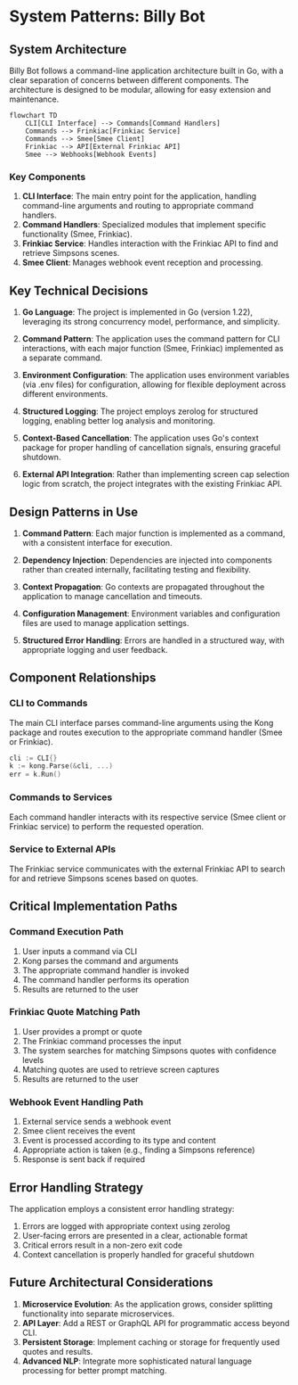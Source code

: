 # System Patterns: Billy Bot

## System Architecture

Billy Bot follows a command-line application architecture built in Go, with a clear separation of concerns between different components. The architecture is designed to be modular, allowing for easy extension and maintenance.

```
flowchart TD
    CLI[CLI Interface] --> Commands[Command Handlers]
    Commands --> Frinkiac[Frinkiac Service]
    Commands --> Smee[Smee Client]
    Frinkiac --> API[External Frinkiac API]
    Smee --> Webhooks[Webhook Events]
```

### Key Components

1. **CLI Interface**: The main entry point for the application, handling command-line arguments and routing to appropriate command handlers.
2. **Command Handlers**: Specialized modules that implement specific functionality (Smee, Frinkiac).
3. **Frinkiac Service**: Handles interaction with the Frinkiac API to find and retrieve Simpsons scenes.
4. **Smee Client**: Manages webhook event reception and processing.

## Key Technical Decisions

1. **Go Language**: The project is implemented in Go (version 1.22), leveraging its strong concurrency model, performance, and simplicity.

2. **Command Pattern**: The application uses the command pattern for CLI interactions, with each major function (Smee, Frinkiac) implemented as a separate command.

3. **Environment Configuration**: The application uses environment variables (via .env files) for configuration, allowing for flexible deployment across different environments.

4. **Structured Logging**: The project employs zerolog for structured logging, enabling better log analysis and monitoring.

5. **Context-Based Cancellation**: The application uses Go's context package for proper handling of cancellation signals, ensuring graceful shutdown.

6. **External API Integration**: Rather than implementing screen cap selection logic from scratch, the project integrates with the existing Frinkiac API.

## Design Patterns in Use

1. **Command Pattern**: Each major function is implemented as a command, with a consistent interface for execution.

2. **Dependency Injection**: Dependencies are injected into components rather than created internally, facilitating testing and flexibility.

3. **Context Propagation**: Go contexts are propagated throughout the application to manage cancellation and timeouts.

4. **Configuration Management**: Environment variables and configuration files are used to manage application settings.

5. **Structured Error Handling**: Errors are handled in a structured way, with appropriate logging and user feedback.

## Component Relationships

### CLI to Commands
The main CLI interface parses command-line arguments using the Kong package and routes execution to the appropriate command handler (Smee or Frinkiac).

```go
cli := CLI{}
k := kong.Parse(&cli, ...)
err = k.Run()
```

### Commands to Services
Each command handler interacts with its respective service (Smee client or Frinkiac service) to perform the requested operation.

### Service to External APIs
The Frinkiac service communicates with the external Frinkiac API to search for and retrieve Simpsons scenes based on quotes.

## Critical Implementation Paths

### Command Execution Path
1. User inputs a command via CLI
2. Kong parses the command and arguments
3. The appropriate command handler is invoked
4. The command handler performs its operation
5. Results are returned to the user

### Frinkiac Quote Matching Path
1. User provides a prompt or quote
2. The Frinkiac command processes the input
3. The system searches for matching Simpsons quotes with confidence levels
4. Matching quotes are used to retrieve screen captures
5. Results are returned to the user

### Webhook Event Handling Path
1. External service sends a webhook event
2. Smee client receives the event
3. Event is processed according to its type and content
4. Appropriate action is taken (e.g., finding a Simpsons reference)
5. Response is sent back if required

## Error Handling Strategy

The application employs a consistent error handling strategy:

1. Errors are logged with appropriate context using zerolog
2. User-facing errors are presented in a clear, actionable format
3. Critical errors result in a non-zero exit code
4. Context cancellation is properly handled for graceful shutdown

## Future Architectural Considerations

1. **Microservice Evolution**: As the application grows, consider splitting functionality into separate microservices.
2. **API Layer**: Add a REST or GraphQL API for programmatic access beyond CLI.
3. **Persistent Storage**: Implement caching or storage for frequently used quotes and results.
4. **Advanced NLP**: Integrate more sophisticated natural language processing for better prompt matching.
